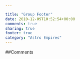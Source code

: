 ```yaml
---

title: "Group Footer"
date: 2010-12-09T10:52:54+00:00
comments: true
sharing: true
footer: true
category: "Astro Empires"
---
```


##Comments


